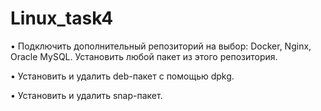 # Linux_task4

• Подключить дополнительный репозиторий на выбор: Docker, Nginx, Oracle MySQL. Установить любой пакет из этого репозитория.

• Установить и удалить deb-пакет с помощью dpkg.

• Установить и удалить snap-пакет.
